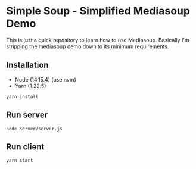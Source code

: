 # Simple Soup - Simplified Mediasoup Demo

This is just a quick repository to learn how to use Mediasoup. Basically I'm stripping the mediasoup demo down to its minimum requirements.

## Installation

- Node (14.15.4) (use nvm)
- Yarn (1.22.5)

```
yarn install
```

## Run server

```
node server/server.js
```

## Run client

```
yarn start
```
